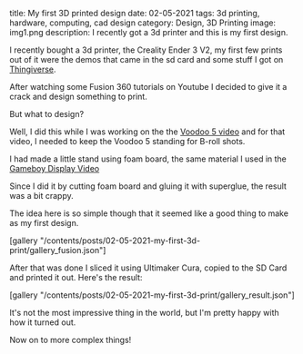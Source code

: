 title: My first 3D printed design
date: 02-05-2021
tags: 3d printing, hardware, computing, cad design
category: Design, 3D Printing
image: img1.png
description: I recently got a 3d printer and this is my first design.

I recently bought a 3d printer, the Creality Ender 3 V2, my first few prints out of it were the demos that came in the sd card and some stuff I got on [Thingiverse](https://www.thingiverse.com).

After watching some Fusion 360 tutorials on Youtube I decided to give it a crack and design something to print.

But what to design?

Well, I did this while I was working on the the [Voodoo 5 video](/post/02-05-2021-10-dollar-3dfx-voodoo-5-build) and for that video, I needed to keep the Voodoo 5 standing for B-roll shots.

I had made a little stand using foam board, the same material I used in the [Gameboy Display Video](/post/07-06-2020-gameboy-displays)

Since I did it by cutting foam board and gluing it with superglue, the result was a bit crappy.

The idea here is so simple though that it seemed like a good thing to make as my first design.

[gallery "/contents/posts/02-05-2021-my-first-3d-print/gallery_fusion.json"]

After that was done I sliced it using Ultimaker Cura, copied to the SD Card and printed it out. Here's the result:

[gallery "/contents/posts/02-05-2021-my-first-3d-print/gallery_result.json"]

It's not the most impressive thing in the world, but I'm pretty happy with how it turned out.

Now on to more complex things!
